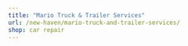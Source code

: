 ```yaml
---
title: "Mario Truck & Trailer Services"
url: /new-haven/mario-truck-and-trailer-services/
shop: car repair
---
```

